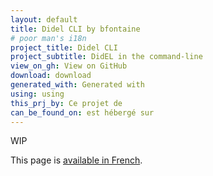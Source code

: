```yaml
---
layout: default
title: Didel CLI by bfontaine
# poor man's i18n
project_title: Didel CLI
project_subtitle: DidEL in the command-line
view_on_gh: View on GitHub
download: download
generated_with: Generated with
using: using
this_prj_by: Ce projet de
can_be_found_on: est hébergé sur
---
```

WIP

This page is [available in French](fr.html).
